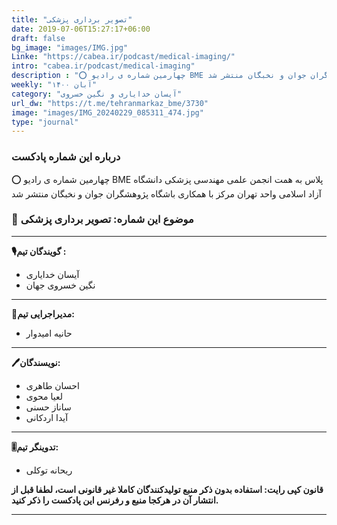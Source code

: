```yaml
---
title: "تصویر برداری پزشکی"
date: 2019-07-06T15:27:17+06:00
draft: false
bg_image: "images/IMG.jpg"
Linke: "https://cabea.ir/podcast/medical-imaging/"
intro: "cabea.ir/podcast/medical-imaging"
description : "⭕️ چهارمین شماره ی رادیو BME پلاس به همت انجمن علمی مهندسی پزشکی دانشگاه آزاد اسلامی واحد تهران مرکز با همکاری باشگاه پژوهشگران جوان و نخبگان منتشر شد"
weekly: "آبان ۱۴۰۰"
category: "آیسان خدایاری و نگین خسروی"
url_dw: "https://t.me/tehranmarkaz_bme/3730"
image: "images/IMG_20240229_085311_474.jpg"
type: "journal"
---
```



### درباره این شماره پادکست

⭕️ چهارمین شماره ی رادیو BME پلاس به همت انجمن علمی مهندسی پزشکی دانشگاه آزاد اسلامی واحد تهران مرکز با همکاری باشگاه پژوهشگران جوان و نخبگان منتشر شد

### 📌 موضوع این شماره: تصویر برداری پزشکی

-----------------------------

**🎙گویندگان تیم :**

- آیسان خدایاری
- نگین خسروی جهان

-----------------------------

**📝مدیراجرایی تیم:**

- حانیه امیدوار


-----------------------------

**🖊نویسندگان:**
- احسان طاهری
- لعیا محوی
- ساناز حسنی
- آیدا اردکانی

-----------------------------

**🎚تدوینگر تیم:**

- ریحانه توکلی

**قانون کپی رایت: استفاده بدون ذکر منبع تولیدکنندگان کاملا غیر قانونی است، لطفا قبل از انتشار آن در هرکجا منبع و رفرنس این پادکست را ذکر کنید.**

--------------------------------------------------------
